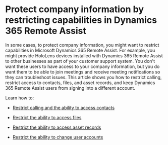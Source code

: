 

# Protect company information by restricting capabilities in Dynamics 365 Remote Assist

In some cases, to protect company information, you might want to restrict capabilities in Microsoft Dynamics 365 Remote Assist. For example, you might provide HoloLens devices installed with Dynamics 365 Remote Assist to other businesses as part of your customer support system. You don't want these users to have access to your company information, but you do want them to be able to join meetings and receive meeting notifications so they can troubleshoot issues. This article shows you how to restrict calling, restrict access to contacts, files, and asset records, and keep Dynamics 365 Remote Assist users from signing into a different account.

Learn how to:

- [Restrict calling and the ability to access contacts](restricted-mode-calling.md)

- [Restrict the ability to access files](restricted-mode-files.md)

- [Restrict the ability to access asset records](restricted-mode-assets.md)

- [Restrict the ability to change user accounts](restricted-mode-signout.md)
